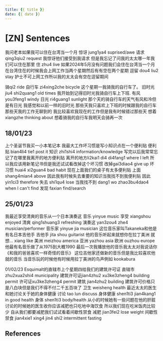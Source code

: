 ```yaml
---
title: {{ title }}
date: {{ date }}
---
```


# [ZN] Sentences
我问老本如果我可以住在台湾当一个月
惊讶 jung1ya4 suprised/awe
请求 qing3qiu2 request
我惊讶他们接受到我请求
但是我忘记了问我的太太哪一年我们可以住在那里
住 zhu4 live
如果2024年5月没有问题我们会住在台湾当一个月
在台湾住在的时候我会上网工作当两个星期然后有有空在两个星期
逗留 dou4 liu2 stay
护士不可上网工作所以我的太太会有空在逗留期间

骑qi2 ride
自行车 zi4xing2che bicycle
这个星期一我骑我的自行车了。
旧时光 jiu4 shi2quang1 old times
我开始到记得旧时光我骑自行车上下班.
有风 you3feng1 windy
日光 ri4guang1 sunlight
那个天的骑自行车的天气有风和冷但是有日光
我感觉和以前一样的旧时光
那些天我只喜欢上下班的时候跟我的自行车
那些天我的工作无聊到的
我比较喜欢我现在的工作但是我有时候错过那些天
想着 xiangzhe thinking about
想着骑我的自行车我明天会骑再一次

## 18/01/23
上个圣诞节我买一小本笔记本
我最大工作坏习惯是写小知识点在一个便利贴
便利贴 bian4li4 tie1 post it
知识 zhi1shi4 information/knowledge
写完以后我常常忘记了在哪里我离开的地方便利贴
离开的地方li2kai1 di4 di4fang1 where I left
所以我应该用新笔记书但是我还试试看改掉这个坏习惯
改掉gai3diao4 give up
坏习惯 huai4 xi2guan4 bad habit
现在上面我们的桌子有太多便利贴
上面 shang4mian4 above
因此我有时候失去重要的知识当我找不到我便利贴
因此 yin1ci3 therefore
失去 shi1qu4 lose
当我找不到 dang1 wo zhao3bu4dao4 when I can't find
发现 faxian find/search

## 25/01/23

我最近享受清爽的音乐从一个日本演奏这
音乐 yinyue music
享受 xiangshou enjoyed
清爽 qing1shuang3 refreshing
演奏这 yan3zou4 zhe4 musician/performer
音乐家 yinyue jia musician
这位音乐家叫Takaneka和他是有名日本吉他手
吉他手 jita shou guitarist
他的音乐听起来就想你在拉丁美洲
就想... xiang like
美洲 meizhou america
亚洲 yazhou asia
欧洲 ouzhou europe
他最有名音乐做了从1975到大概1990
最后一次我播放他的音乐我太太对我说话你《和我的爸爸喜欢一样奇怪的音乐》
这位吉他家还做新的音乐但是我比较喜欢他就的音乐
当音乐玩的时候他有时候用拉丁美洲的鸟声例如 kookabura

01/02/23
Esquimalt的直辖市上个星期四给我们的建筑许可证
直辖市 zhu2xua2shi4 municipality
建筑许可证jian4zhu2 xu3ke3zheng4 building permit
许可证xu3ke3zheng4 permit
建筑 jian4zhu2 building
建筑许可价格只是八白块但是我们不得不付二千五百块了
卫生 weisheng health
最近太太的医生和她讨论关于她的身体健康
讨论 tao lun discuss
身体健康 shen1ti3 jian4kang1 in good health
身体 shen1ti3 body/health
从小的时候她有一些问题在他的肝脏
讨论的时候她的医生收你应该减肥也只吃地中海饮食
所以我们现在吃米饭肉比较少
自从我们都要减肥我们试试看着间歇性禁食
减肥 jian3fei2 lose weight
间歇性禁食 jian4xie1 xing4 jin4 shi2 intermittent fasting
## References
